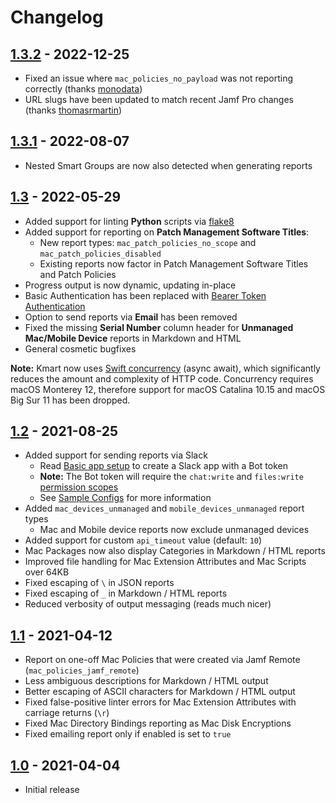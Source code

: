 # Changelog

## [1.3.2](https://github.com/ninxsoft/Kmart/releases/tag/v1.3.2) - 2022-12-25

- Fixed an issue where `mac_policies_no_payload` was not reporting correctly (thanks [monodata](https://github.com/monodata))
- URL slugs have been updated to match recent Jamf Pro changes (thanks [thomasrmartin](https://github.com/thomasrmartin))

## [1.3.1](https://github.com/ninxsoft/Kmart/releases/tag/v1.3.1) - 2022-08-07

- Nested Smart Groups are now also detected when generating reports

## [1.3](https://github.com/ninxsoft/Kmart/releases/tag/v1.3) - 2022-05-29

- Added support for linting **Python** scripts via [flake8](https://flake8.pycqa.org)
- Added support for reporting on **Patch Management Software Titles**:
  - New report types: `mac_patch_policies_no_scope` and `mac_patch_policies_disabled`
  - Existing reports now factor in Patch Management Software Titles and Patch Policies
- Progress output is now dynamic, updating in-place
- Basic Authentication has been replaced with [Bearer Token Authentication](https://developer.jamf.com/jamf-pro/docs/classic-api-authentication-changes)
- Option to send reports via **Email** has been removed
- Fixed the missing **Serial Number** column header for **Unmanaged Mac/Mobile Device** reports in Markdown and HTML
- General cosmetic bugfixes

**Note:** Kmart now uses [Swift concurrency](https://docs.swift.org/swift-book/LanguageGuide/Concurrency.html) (async await), which significantly reduces the amount and complexity of HTTP code. Concurrency requires macOS Monterey 12, therefore support for macOS Catalina 10.15 and macOS Big Sur 11 has been dropped.

## [1.2](https://github.com/ninxsoft/Kmart/releases/tag/v1.2) - 2021-08-25

- Added support for sending reports via Slack
  - Read [Basic app setup](https://api.slack.com/authentication/basics) to create a Slack app with a Bot token
  - **Note:** The Bot token will require the `chat:write` and `files:write` [permission scopes](https://api.slack.com/scopes)
  - See [Sample Configs](Sample%20Configs#slack) for more information
- Added `mac_devices_unmanaged` and `mobile_devices_unmanaged` report types
  - Mac and Mobile device reports now exclude unmanaged devices
- Added support for custom `api_timeout` value (default: `10`)
- Mac Packages now also display Categories in Markdown / HTML reports
- Improved file handling for Mac Extension Attributes and Mac Scripts over 64KB
- Fixed escaping of `\` in JSON reports
- Fixed escaping of `_` in Markdown / HTML reports
- Reduced verbosity of output messaging (reads much nicer)

## [1.1](https://github.com/ninxsoft/Kmart/releases/tag/v1.1) - 2021-04-12

- Report on one-off Mac Policies that were created via Jamf Remote (`mac_policies_jamf_remote`)
- Less ambiguous descriptions for Markdown / HTML output
- Better escaping of ASCII characters for Markdown / HTML output
- Fixed false-positive linter errors for Mac Extension Attributes with carriage returns (`\r`)
- Fixed Mac Directory Bindings reporting as Mac Disk Encryptions
- Fixed emailing report only if enabled is set to `true`

## [1.0](https://github.com/ninxsoft/Kmart/releases/tag/v1.0) - 2021-04-04

- Initial release
